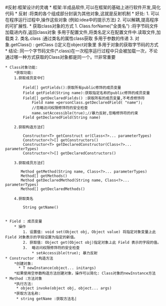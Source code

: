 #反射:框架设计的灵魂
	* 框架:半成品软件,可以在框架的基础上进行软件开发,简化代码
	* 反射 :将类的各个组成部分封装为其他对象,这就是反射机制
		* 好处:
			1.  可以在程序运行过程中,操作这些对象 (例如:idea中的提示方法)
			2.  可以解耦,提高程序的可扩展性.
	* 获取class对象的方式
		1. Class.forName("全类名") :将字节码文件加载进内存,返回class对象
			多用于配置文件,将类名定义在配置文件中.读取文件,加载类 
		2. 类名.class :通过类名的属性class获取
			多用于参数的传递
		3. 对象.getClass() :  getClass ()定义在object对象里 
			多用于对象的获取字节码的方式
	* 结论:
	  同一个字节码文件(*.class)在一次程序运行过程中只会被加载一次，不论通过哪一种方式获取的Class对象都是同一个。!!!非常重要

	* Class对象功能:
		*获取功能:
		1.获取成员变中们

			Field[] getFields():获取所有public修饰的成员变量
 			Field getField(String name):获取指定名称的public修饰的成员变量
 			Field[] getDeclaredFields() :获取所有的成员变量,不考虑修饰符
				Field name =personClass.getDeclaredField( "name");
				//忽略访问权限修饰符的安全检查
				name.setAccessible(true);//暴力反射,忽略修饰符的约束 
  			Field getDeclaredField(String name)
 
		2.获取构造方法们

			Constructor<T> getConstruct or(Class<?>... parameterTypes) 
 			Constructor<?>[] getConstructors()  
 			Constructor<T> getDeclaredConstructor(Class<?>... parameterTypes)  
 			Constructor<?>[] getDeclaredConstructors() 
 
		3.获取成员方法们

		   Method getMethod(String name, Class<?>... parameterTypes) 	        
		   Method[] getMethods()  
		   Method getDeclaredMethod(String name, Class<?>... parameterTypes)       
		   Method[] getDeclaredMethods()  

		4.获取类名

			String getName()  


	* Field : 成员变量
		* 操作
			1. 设置值: void set(Object obj, Object value) 将指定对象变量上此 Field 对象表示的字段设置为指定的新值。  
			2. 获取值: Object get(Object obj)指定对象上此 Field 表示的字段的值。
			3.  略访问权限修饰符的安全检查
				* setAccessible(true); 暴力反射
	* Constructor :构造方法
		*创建对象:
		  * T newInstance(object... initargs)
		*如果使用空参数构造方法创建对象，操作可以简化: Class对象的newInstance方法
	* Method :方法对象
		*执行方法:
		 * object invoke(object obj, object... args)
		*获取方法名称:
		 * string getName :获取方法名|  
			